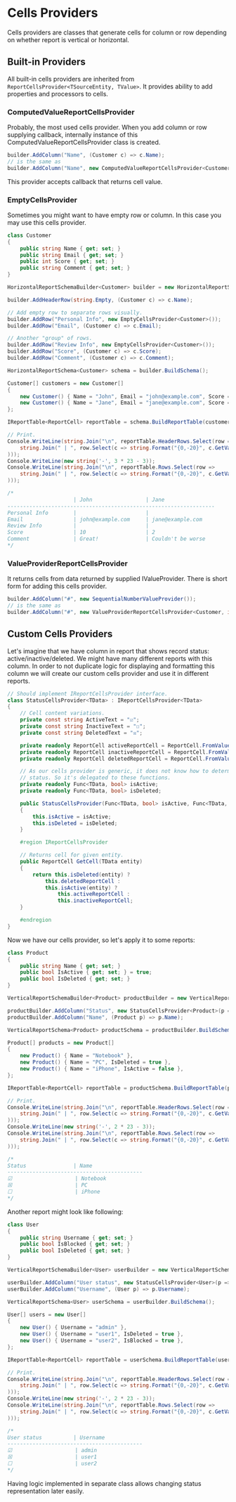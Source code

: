 # Cells Providers

Cells providers are classes that generate cells for column or row depending on whether report is vertical or horizontal.

## Built-in Providers

All built-in cells providers are inherited from `ReportCellsProvider<TSourceEntity, TValue>`. It provides ability to add properties and processors to cells.

### ComputedValueReportCellsProvider

Probably, the most used cells provider. When you add column or row supplying callback, internally instance of this ComputedValueReportCellsProvider class is created.

```c#
builder.AddColumn("Name", (Customer c) => c.Name);
// is the same as
builder.AddColumn("Name", new ComputedValueReportCellsProvider<Customer, string>((Customer c) => c.Name));
```

This provider accepts callback that returns cell value.

### EmptyCellsProvider

Sometimes you might want to have empty row or column. In this case you may use this cells provider.

```c#
class Customer
{
    public string Name { get; set; }
    public string Email { get; set; }
    public int Score { get; set; }
    public string Comment { get; set; }
}

HorizontalReportSchemaBuilder<Customer> builder = new HorizontalReportSchemaBuilder<Customer>();

builder.AddHeaderRow(string.Empty, (Customer c) => c.Name);

// Add empty row to separate rows visually.
builder.AddRow("Personal Info", new EmptyCellsProvider<Customer>());
builder.AddRow("Email", (Customer c) => c.Email);

// Another "group" of rows.
builder.AddRow("Review Info", new EmptyCellsProvider<Customer>());
builder.AddRow("Score", (Customer c) => c.Score);
builder.AddRow("Comment", (Customer c) => c.Comment);

HorizontalReportSchema<Customer> schema = builder.BuildSchema();

Customer[] customers = new Customer[]
{
    new Customer() { Name = "John", Email = "john@example.com", Score = 10, Comment = "Great!" },
    new Customer() { Name = "Jane", Email = "jane@example.com", Score = 2, Comment = "Couldn't be worse" },
};

IReportTable<ReportCell> reportTable = schema.BuildReportTable(customers);

// Print.
Console.WriteLine(string.Join("\n", reportTable.HeaderRows.Select(row =>
    string.Join(" | ", row.Select(c => string.Format("{0,-20}", c.GetValue<string>())))
)));
Console.WriteLine(new string('-', 3 * 23 - 3));
Console.WriteLine(string.Join("\n", reportTable.Rows.Select(row =>
    string.Join(" | ", row.Select(c => string.Format("{0,-20}", c.GetValue<string>())))
)));

/*
                     | John                 | Jane                
------------------------------------------------------------------
Personal Info        |                      |                     
Email                | john@example.com     | jane@example.com    
Review Info          |                      |                     
Score                | 10                   | 2                   
Comment              | Great!               | Couldn't be worse
*/
```

### ValueProviderReportCellsProvider

It returns cells from data returned by supplied IValueProvider. There is short form for adding this cells provider.

```c#
builder.AddColumn("#", new SequentialNumberValueProvider());
// is the same as
builder.AddColumn("#", new ValueProviderReportCellsProvider<Customer, int>(new SequentialNumberValueProvider()));
```

## Custom Cells Providers

Let's imagine that we have column in report that shows record status: active/inactive/deleted. We might have many different reports with this column. In order to not duplicate logic for displaying and formatting this column we will create our custom cells provider and use it in different reports.

```c#
// Should implement IReportCellsProvider interface.
class StatusCellsProvider<TData> : IReportCellsProvider<TData>
{
    // Cell content variations.
    private const string ActiveText = "☑";
    private const string InactiveText = "☐";
    private const string DeletedText = "☒";

    private readonly ReportCell activeReportCell = ReportCell.FromValue(ActiveText);
    private readonly ReportCell inactiveReportCell = ReportCell.FromValue(InactiveText);
    private readonly ReportCell deletedReportCell = ReportCell.FromValue(DeletedText);

    // As our cells provider is generic, it does not know how to determine cell
    // status. So it's delegated to these functions.
    private readonly Func<TData, bool> isActive;
    private readonly Func<TData, bool> isDeleted;

    public StatusCellsProvider(Func<TData, bool> isActive, Func<TData, bool> isDeleted)
    {
        this.isActive = isActive;
        this.isDeleted = isDeleted;
    }

    #region IReportCellsProvider

    // Returns cell for given entity.
    public ReportCell GetCell(TData entity)
    {
        return this.isDeleted(entity) ?
            this.deletedReportCell :
            this.isActive(entity) ?
                this.activeReportCell :
                this.inactiveReportCell;
    }

    #endregion
}
```

Now we have our cells provider, so let's apply it to some reports:

```c#
class Product
{
    public string Name { get; set; }
    public bool IsActive { get; set; } = true;
    public bool IsDeleted { get; set; }
}

VerticalReportSchemaBuilder<Product> productBuilder = new VerticalReportSchemaBuilder<Product>();

productBuilder.AddColumn("Status", new StatusCellsProvider<Product>(p => p.IsActive, p => p.IsDeleted));
productBuilder.AddColumn("Name", (Product p) => p.Name);

VerticalReportSchema<Product> productSchema = productBuilder.BuildSchema();

Product[] products = new Product[]
{
    new Product() { Name = "Notebook" },
    new Product() { Name = "PC", IsDeleted = true },
    new Product() { Name = "iPhone", IsActive = false },
};

IReportTable<ReportCell> reportTable = productSchema.BuildReportTable(products);

// Print.
Console.WriteLine(string.Join("\n", reportTable.HeaderRows.Select(row =>
    string.Join(" | ", row.Select(c => string.Format("{0,-20}", c.GetValue<string>())))
)));
Console.WriteLine(new string('-', 2 * 23 - 3));
Console.WriteLine(string.Join("\n", reportTable.Rows.Select(row =>
    string.Join(" | ", row.Select(c => string.Format("{0,-20}", c.GetValue<string>())))
)));

/*
Status               | Name                
-------------------------------------------
☑                    | Notebook            
☒                    | PC                  
☐                    | iPhone              
*/
```

Another report might look like following:

```c#
class User
{
    public string Username { get; set; }
    public bool IsBlocked { get; set; }
    public bool IsDeleted { get; set; }
}

VerticalReportSchemaBuilder<User> userBuilder = new VerticalReportSchemaBuilder<User>();

userBuilder.AddColumn("User status", new StatusCellsProvider<User>(p => !p.IsBlocked, p => p.IsDeleted));
userBuilder.AddColumn("Username", (User p) => p.Username);

VerticalReportSchema<User> userSchema = userBuilder.BuildSchema();

User[] users = new User[]
{
    new User() { Username = "admin" },
    new User() { Username = "user1", IsDeleted = true },
    new User() { Username = "user2", IsBlocked = true },
};

IReportTable<ReportCell> reportTable = userSchema.BuildReportTable(users);

// Print.
Console.WriteLine(string.Join("\n", reportTable.HeaderRows.Select(row =>
    string.Join(" | ", row.Select(c => string.Format("{0,-20}", c.GetValue<string>())))
)));
Console.WriteLine(new string('-', 2 * 23 - 3));
Console.WriteLine(string.Join("\n", reportTable.Rows.Select(row =>
    string.Join(" | ", row.Select(c => string.Format("{0,-20}", c.GetValue<string>())))
)));

/*
User status          | Username            
-------------------------------------------
☑                    | admin               
☒                    | user1               
☐                    | user2               
*/
```

Having logic implemented in separate class allows changing status representation later easily.
